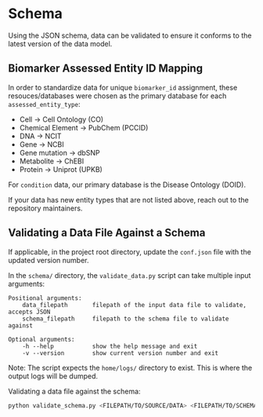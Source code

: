 # Schema

Using the JSON schema, data can be validated to ensure it conforms to the latest version of the data model.

## Biomarker Assessed Entity ID Mapping

In order to standardize data for unique `biomarker_id` assignment, these resouces/databases were chosen as the primary database for each `assessed_entity_type`: 

- Cell -> Cell Ontology (CO)
- Chemical Element -> PubChem (PCCID)
- DNA -> NCIT
- Gene -> NCBI 
- Gene mutation -> dbSNP 
- Metabolite -> ChEBI 
- Protein -> Uniprot (UPKB)

For `condition` data, our primary database is the Disease Ontology (DOID). 

If your data has new entity types that are not listed above, reach out to the repository maintainers. 

## Validating a Data File Against a Schema

If applicable, in the project root directory, update the `conf.json` file with the updated version number. 

In the `schema/` directory, the `validate_data.py` script can take multiple input arguments: 

```
Positional arguments:
    data_filepath       filepath of the input data file to validate, accepts JSON
    schema_filepath     filepath to the schema file to validate against

Optional arguments:
    -h --help           show the help message and exit
    -v --version        show current version number and exit
```

Note: The script expects the `home/logs/` directory to exist. This is where the output logs will be dumped. 

Validating a data file against the schema:

```bash
python validate_schema.py <FILEPATH/TO/SOURCE/DATA> <FILEPATH/TO/SCHEMA>
```